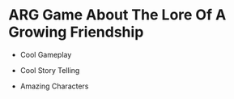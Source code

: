 # ARG Game About The Lore Of A Growing Friendship

- Cool Gameplay

- Cool Story Telling

- Amazing Characters

